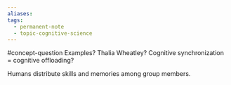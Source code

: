 ```yaml
---
aliases: 
tags:
  - permanent-note
  - topic-cognitive-science
---
```

#concept-question Examples? Thalia Wheatley? Cognitive synchronization = cognitive offloading?

Humans distribute skills and memories among group members.